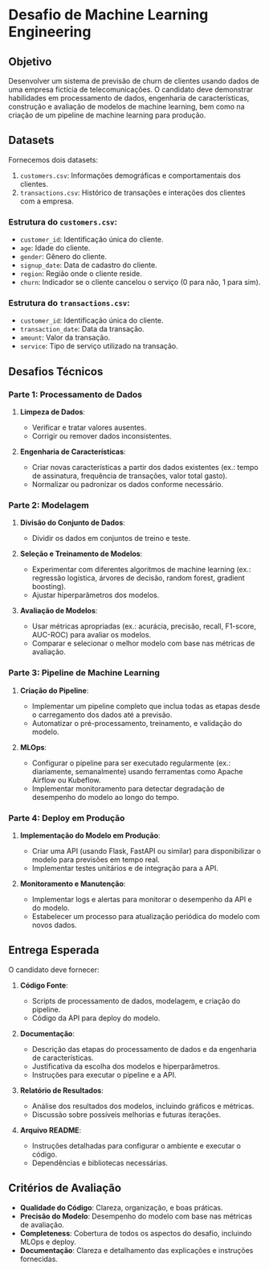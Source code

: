 
# Desafio de Machine Learning Engineering

## Objetivo
Desenvolver um sistema de previsão de churn de clientes usando dados de uma empresa fictícia de telecomunicações. O candidato deve demonstrar habilidades em processamento de dados, engenharia de características, construção e avaliação de modelos de machine learning, bem como na criação de um pipeline de machine learning para produção.

## Datasets
Fornecemos dois datasets:
1. `customers.csv`: Informações demográficas e comportamentais dos clientes.
2. `transactions.csv`: Histórico de transações e interações dos clientes com a empresa.

### Estrutura do `customers.csv`:
- `customer_id`: Identificação única do cliente.
- `age`: Idade do cliente.
- `gender`: Gênero do cliente.
- `signup_date`: Data de cadastro do cliente.
- `region`: Região onde o cliente reside.
- `churn`: Indicador se o cliente cancelou o serviço (0 para não, 1 para sim).

### Estrutura do `transactions.csv`:
- `customer_id`: Identificação única do cliente.
- `transaction_date`: Data da transação.
- `amount`: Valor da transação.
- `service`: Tipo de serviço utilizado na transação.

## Desafios Técnicos

### Parte 1: Processamento de Dados
1. **Limpeza de Dados**:
   - Verificar e tratar valores ausentes.
   - Corrigir ou remover dados inconsistentes.

2. **Engenharia de Características**:
   - Criar novas características a partir dos dados existentes (ex.: tempo de assinatura, frequência de transações, valor total gasto).
   - Normalizar ou padronizar os dados conforme necessário.

### Parte 2: Modelagem
1. **Divisão do Conjunto de Dados**:
   - Dividir os dados em conjuntos de treino e teste.

2. **Seleção e Treinamento de Modelos**:
   - Experimentar com diferentes algoritmos de machine learning (ex.: regressão logística, árvores de decisão, random forest, gradient boosting).
   - Ajustar hiperparâmetros dos modelos.

3. **Avaliação de Modelos**:
   - Usar métricas apropriadas (ex.: acurácia, precisão, recall, F1-score, AUC-ROC) para avaliar os modelos.
   - Comparar e selecionar o melhor modelo com base nas métricas de avaliação.

### Parte 3: Pipeline de Machine Learning
1. **Criação do Pipeline**:
   - Implementar um pipeline completo que inclua todas as etapas desde o carregamento dos dados até a previsão.
   - Automatizar o pré-processamento, treinamento, e validação do modelo.

2. **MLOps**:
   - Configurar o pipeline para ser executado regularmente (ex.: diariamente, semanalmente) usando ferramentas como Apache Airflow ou Kubeflow.
   - Implementar monitoramento para detectar degradação de desempenho do modelo ao longo do tempo.

### Parte 4: Deploy em Produção
1. **Implementação do Modelo em Produção**:
   - Criar uma API (usando Flask, FastAPI ou similar) para disponibilizar o modelo para previsões em tempo real.
   - Implementar testes unitários e de integração para a API.

2. **Monitoramento e Manutenção**:
   - Implementar logs e alertas para monitorar o desempenho da API e do modelo.
   - Estabelecer um processo para atualização periódica do modelo com novos dados.

## Entrega Esperada
O candidato deve fornecer:
1. **Código Fonte**:
   - Scripts de processamento de dados, modelagem, e criação do pipeline.
   - Código da API para deploy do modelo.

2. **Documentação**:
   - Descrição das etapas do processamento de dados e da engenharia de características.
   - Justificativa da escolha dos modelos e hiperparâmetros.
   - Instruções para executar o pipeline e a API.

3. **Relatório de Resultados**:
   - Análise dos resultados dos modelos, incluindo gráficos e métricas.
   - Discussão sobre possíveis melhorias e futuras iterações.

4. **Arquivo README**:
   - Instruções detalhadas para configurar o ambiente e executar o código.
   - Dependências e bibliotecas necessárias.

## Critérios de Avaliação
- **Qualidade do Código**: Clareza, organização, e boas práticas.
- **Precisão do Modelo**: Desempenho do modelo com base nas métricas de avaliação.
- **Completeness**: Cobertura de todos os aspectos do desafio, incluindo MLOps e deploy.
- **Documentação**: Clareza e detalhamento das explicações e instruções fornecidas.
